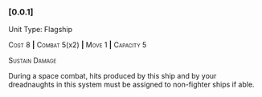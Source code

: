 ### **[0.0.1]**

Unit Type: Flagship 

<span style="font-variant:small-caps;">Cost</span> 8 __|__ <span style="font-variant:small-caps;">Combat</span> 5(x2) __|__ <span style="font-variant:small-caps;">Move</span> 1 __|__ <span style="font-variant:small-caps;">Capacity</span> 5

<span style="font-variant:small-caps;">Sustain Damage</span>

During a space combat, hits produced by this ship and by your dreadnaughts in this system must be assigned to non-fighter ships if able.
